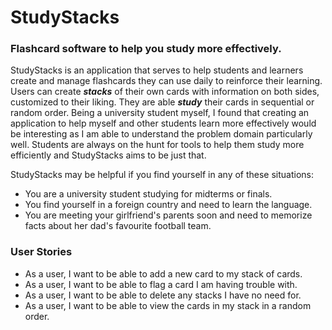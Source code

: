 # StudyStacks

### Flashcard software to help you study more effectively.

StudyStacks is an application that serves to help students and learners create and manage flashcards they can use daily 
to reinforce their learning. Users can create ***stacks*** of their own cards with information on both sides, customized to 
their liking. They are able ***study*** their cards in sequential or random order. Being a university student myself,
I found that creating an application to help myself and other students learn more effectively would be interesting as I
am able to understand the problem domain particularly well. Students are always on the hunt for tools to help them study
more efficiently and StudyStacks aims to be just that.

StudyStacks may be helpful if you find yourself in any of these situations: 
- You are a university student studying for midterms or finals.
- You find yourself in a foreign country and need to learn the language.
- You are meeting your girlfriend's parents soon and need to memorize facts about her dad's favourite football team.


### User Stories

- As a user, I want to be able to add a new card to my stack of cards.
- As a user, I want to be able to flag a card I am having trouble with.
- As a user, I want to be able to delete any stacks I have no need for.
- As a user, I want to be able to view the cards in my stack in a random order.